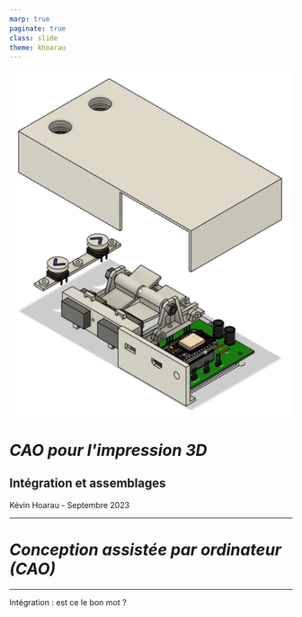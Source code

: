 ```yaml
---
marp: true
paginate: true
class: slide
theme: khoarau
---
```


<!-- _class: title -->
![bg left:40% 80%](images/cm4/assemblage.png)
# ***CAO pour l'impression 3D***
## Intégration et assemblages
Kévin Hoarau - Septembre 2023

---
<!-- header: CAO pour l'impression 3D -->
<!-- _class: title -->
# ***Conception assistée par ordinateur (CAO)***

---


Intégration : est ce le bon mot ?